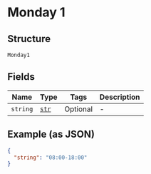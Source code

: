 
# Monday 1

## Structure

`Monday1`

## Fields

| Name | Type | Tags | Description |
|  --- | --- | --- | --- |
| `string` | [`str`](../../doc/models/string-enum.md) | Optional | - |

## Example (as JSON)

```json
{
  "string": "08:00-18:00"
}
```

